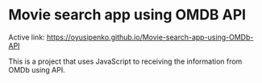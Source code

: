 # Movie search app using OMDB API

Active link: https://oyusipenko.github.io/Movie-search-app-using-OMDb-API

This is a project that uses JavaScript to receiving the information from OMDb using API.
